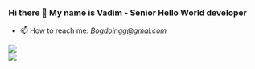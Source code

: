 ### Hi there 👋 My name is Vadim - Senior Hello World developer 

- 📫 How to reach me: <i>Bogdoingg@gmal.com</i>
<!--
- 🔭 My website: <b>https://bogdoing.github.io</b>
-->

![](https://github-profile-summary-cards.vercel.app/api/cards/most-commit-language?username=Bogdoing&theme=solarized_dark)   
![](https://komarev.com/ghpvc/?username=Bogdoing)

<!--
![](https://github-profile-summary-cards.vercel.app/api/cards/profile-details?username=Bogdoing&theme=solarized_dark)
![](https://github-profile-summary-cards.vercel.app/api/cards/repos-per-language?username=Bogdoing&theme=solarized_dark)
![](https://github-profile-summary-cards.vercel.app/api/cards/repos-per-language?username=Bogdoing&theme=solarized_dark)
![](https://github-profile-summary-cards.vercel.app/api/cards/most-commit-language?username=Bogdoing&theme=solarized_dark)

![](https://github-profile-summary-cards.vercel.app/api/cards/profile-details?username=Bogdoing&theme=solarized_dark)
-->


<!--
- 🔭 I’m currently working on: <b>https://bogdoing.github.io</b>
- 🔭 I’m currently working on ...
- 🌱 I’m currently learning ...
- 👯 I’m looking to collaborate on ...
- 🤔 I’m looking for help with ...
- 💬 Ask me about ...
- 📫 How to reach me: ...
- 😄 Pronouns: ...
- ⚡ Fun fact: ...
<b>https://bogdoing.github.io</b>
[![GitHub Streak](https://github-readme-streak-stats.herokuapp.com/?user=Bogdoing)](https://git.io/streak-stats)

![](https://github-profile-summary-cards.vercel.app/api/cards/repos-per-language?username=Bogdoing&theme=solarized_dark)![](https://github-profile-summary-cards.vercel.app/api/cards/most-commit-language?username=Bogdoing&theme=solarized_dark)

[![Top Langs](https://github-readme-stats.vercel.app/api/top-langs/?username=Bogdoing&layout=compact)](https://github.com/anuraghazra/github-readme-stats)
[![Top Langs](https://github-readme-stats.vercel.app/api/top-langs/?username=Bogdoing&theme=dracula&layout=compact)](https://github.com/anuraghazra/github-readme-stats)
[![Top Langs](https://github-readme-stats.vercel.app/api/top-langs/?username=Bogdoing&layout=full)](https://github.com/anuraghazra/github-readme-stats)
[![trophy](https://github-profile-trophy.vercel.app/?username=Bogdoing)](https://github.com/ryo-ma/github-profile-trophy)

Карточка профиля: 
![](https://github-profile-summary-cards.vercel.app/api/cards/profile-details?username=Bogdoing&theme=solarized_dark)
-->
